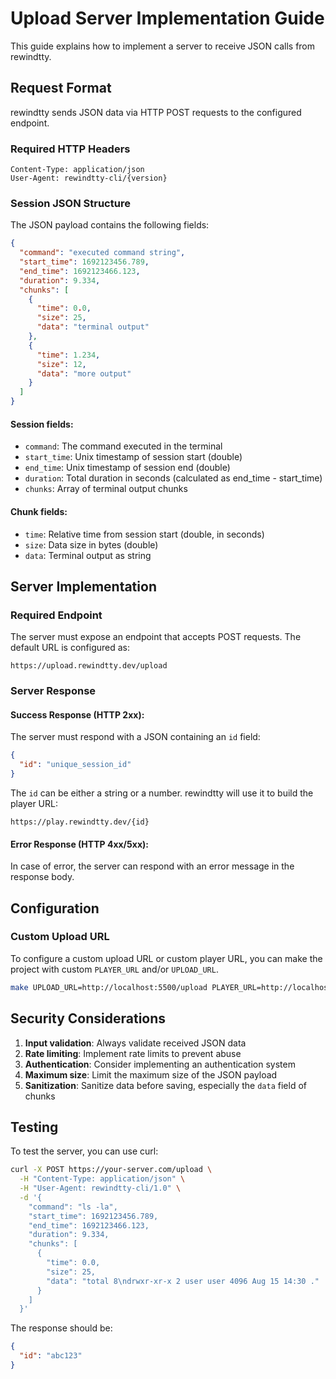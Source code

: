 # Upload Server Implementation Guide

This guide explains how to implement a server to receive JSON calls from rewindtty.

## Request Format

rewindtty sends JSON data via HTTP POST requests to the configured endpoint.

### Required HTTP Headers
```
Content-Type: application/json
User-Agent: rewindtty-cli/{version}
```

### Session JSON Structure

The JSON payload contains the following fields:

```json
{
  "command": "executed command string",
  "start_time": 1692123456.789,
  "end_time": 1692123466.123,
  "duration": 9.334,
  "chunks": [
    {
      "time": 0.0,
      "size": 25,
      "data": "terminal output"
    },
    {
      "time": 1.234,
      "size": 12,
      "data": "more output"
    }
  ]
}
```

#### Session fields:
- `command`: The command executed in the terminal
- `start_time`: Unix timestamp of session start (double)
- `end_time`: Unix timestamp of session end (double)
- `duration`: Total duration in seconds (calculated as end_time - start_time)
- `chunks`: Array of terminal output chunks

#### Chunk fields:
- `time`: Relative time from session start (double, in seconds)
- `size`: Data size in bytes (double)
- `data`: Terminal output as string

## Server Implementation

### Required Endpoint

The server must expose an endpoint that accepts POST requests. The default URL is configured as:
```
https://upload.rewindtty.dev/upload
```

### Server Response

#### Success Response (HTTP 2xx):
The server must respond with a JSON containing an `id` field:

```json
{
  "id": "unique_session_id"
}
```

The `id` can be either a string or a number. rewindtty will use it to build the player URL:
```
https://play.rewindtty.dev/{id}
```

#### Error Response (HTTP 4xx/5xx):
In case of error, the server can respond with an error message in the response body.

## Configuration

### Custom Upload URL

To configure a custom upload URL or custom player URL, you can make the project with custom `PLAYER_URL` and/or `UPLOAD_URL`.


```bash
make UPLOAD_URL=http://localhost:5500/upload PLAYER_URL=http://localhost:3000
```

## Security Considerations

1. **Input validation**: Always validate received JSON data
2. **Rate limiting**: Implement rate limits to prevent abuse
3. **Authentication**: Consider implementing an authentication system
4. **Maximum size**: Limit the maximum size of the JSON payload
5. **Sanitization**: Sanitize data before saving, especially the `data` field of chunks

## Testing

To test the server, you can use curl:

```bash
curl -X POST https://your-server.com/upload \
  -H "Content-Type: application/json" \
  -H "User-Agent: rewindtty-cli/1.0" \
  -d '{
    "command": "ls -la",
    "start_time": 1692123456.789,
    "end_time": 1692123466.123,
    "duration": 9.334,
    "chunks": [
      {
        "time": 0.0,
        "size": 25,
        "data": "total 8\ndrwxr-xr-x 2 user user 4096 Aug 15 14:30 ."
      }
    ]
  }'
```

The response should be:
```json
{
  "id": "abc123"
}
```